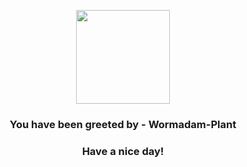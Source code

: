 <p align="center">
            <img src="https://raw.githubusercontent.com/PokeAPI/sprites/master/sprites/pokemon/413.png" width="150" height="150">
          </p>
          <h3 align="center">You have been greeted by - <b>Wormadam-Plant</b></h3>
          <h3 align="center">Have a nice day!</h3>
        